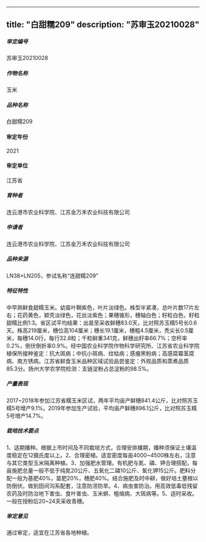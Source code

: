 
---
title: "白甜糯209"
description: "苏审玉20210028"
---
##### 审定编号 
苏审玉20210028

##### 作物名称
玉米

##### 品种名称
白甜糯209

#### 审定年份
2021	

#### 审定单位
江苏省

##### 育种者
连云港市农业科学院、江苏金万禾农业科技有限公司

##### 申请者
连云港市农业科学院、江苏金万禾农业科技有限公司

##### 品种来源
LN38×LN205，参试名称“连甜糯209”

##### 特征特性
中早熟鲜食甜糯玉米。幼苗叶鞘紫色，叶片淡绿色。株型半紧凑，总叶片数17片左右；花药黄色，颖壳淡绿色，花丝淡紫色；果穗锥形，穗轴白色；籽粒白色，籽粒甜糯比例1:3。省区试平均结果：出苗至采收鲜穗83.0天，比对照苏玉糯5号长0.6天。株高219厘米，穗位高104厘米；穗长19.1厘米，穗粗4.5厘米，秃尖长0.5厘米，每穗14.0行，每行32.8粒；千粒鲜重341克，鲜穗出籽率66.7%；空秆率0.2%，倒伏倒折率0.9%。经中国农业科学院作物科学研究所、江苏省农业科学院植保所接种鉴定：抗大斑病；中抗小斑病、纹枯病；感瘤黑粉病；高感腐霉茎腐病、南方锈病。江苏省鲜食玉米品种区域试验品尝鉴定：外观品质和蒸煮品质85.3分。扬州大学农学院检测：支链淀粉占总淀粉的98.5%。

##### 产量表现
2017~2018年参加江苏省糯玉米区试，两年平均亩产鲜穗841.4公斤，比对照苏玉糯5号增产9.1%。2019年参加生产试验，平均亩产鲜穗896.1公斤，比对照苏玉糯5号增产14.7%。

##### 栽培技术要点
1、适期播种。根据上市时间及不同栽培方式，合理安排播期，播种须保证土壤温度稳定在12摄氏度以上。2、合理密植。适宜密度每亩4000~4500株左右，注意与其它类型玉米隔离种植。3、加强肥水管理。有机肥与氮、磷、钾合理搭配，每亩施肥总量一般不低于纯氮20公斤、五氧化二磷10公斤、氧化钾15公斤。肥料分配一般为基肥40%，苗肥20%，穗肥40%。结合施肥及时中耕，做好培土壅根以防倒伏。做到田间沟系配套，注意防涝防旱。4、病虫害防治。用高效低毒低残留农药及时防治地下害虫、食叶害虫、玉米螟、粗缩病、大斑病等。5、适时采收。一般在授粉后20~24天采收青穗。

##### 审定意见
通过审定，适宜在江苏省各地种植。


